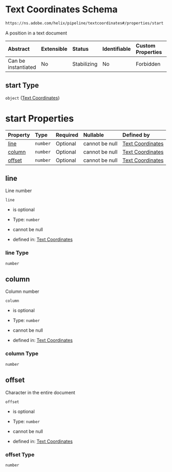 # Text Coordinates Schema

```txt
https://ns.adobe.com/helix/pipeline/textcoordinates#/properties/start
```

A position in a text document

| Abstract            | Extensible | Status      | Identifiable | Custom Properties | Additional Properties | Access Restrictions | Defined In                                                            |
| :------------------ | :--------- | :---------- | :----------- | :---------------- | :-------------------- | :------------------ | :-------------------------------------------------------------------- |
| Can be instantiated | No         | Stabilizing | No           | Forbidden         | Forbidden             | none                | [position.schema.json\*](position.schema.json "open original schema") |

## start Type

`object` ([Text Coordinates](position-properties-text-coordinates-1.md))

# start Properties

| Property          | Type     | Required | Nullable       | Defined by                                                                                                                        |
| :---------------- | :------- | :------- | :------------- | :-------------------------------------------------------------------------------------------------------------------------------- |
| [line](#line)     | `number` | Optional | cannot be null | [Text Coordinates](textcoordinates-properties-line.md "https://ns.adobe.com/helix/pipeline/textcoordinates#/properties/line")     |
| [column](#column) | `number` | Optional | cannot be null | [Text Coordinates](textcoordinates-properties-column.md "https://ns.adobe.com/helix/pipeline/textcoordinates#/properties/column") |
| [offset](#offset) | `number` | Optional | cannot be null | [Text Coordinates](textcoordinates-properties-offset.md "https://ns.adobe.com/helix/pipeline/textcoordinates#/properties/offset") |

## line

Line number

`line`

*   is optional

*   Type: `number`

*   cannot be null

*   defined in: [Text Coordinates](textcoordinates-properties-line.md "https://ns.adobe.com/helix/pipeline/textcoordinates#/properties/line")

### line Type

`number`

## column

Column number

`column`

*   is optional

*   Type: `number`

*   cannot be null

*   defined in: [Text Coordinates](textcoordinates-properties-column.md "https://ns.adobe.com/helix/pipeline/textcoordinates#/properties/column")

### column Type

`number`

## offset

Character in the entire document

`offset`

*   is optional

*   Type: `number`

*   cannot be null

*   defined in: [Text Coordinates](textcoordinates-properties-offset.md "https://ns.adobe.com/helix/pipeline/textcoordinates#/properties/offset")

### offset Type

`number`
